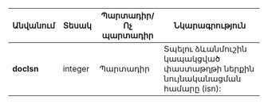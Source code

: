 | Անվանում | Տեսակ | **Պարտադիր/Ոչ պարտադիր** | **Նկարագրություն** |
| --- | --- | --- | --- |
| **docIsn** | integer | Պարտադիր | Տպելու ձևանմուշին կապակցված փաստաթղթի ներքին նույնականացման համարը (isn): |
